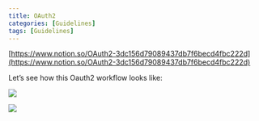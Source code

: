 ```yaml
---
title: OAuth2
categories: [Guidelines]
tags: [Guidelines]
---
```


[https://www.notion.so/OAuth2-3dc156d79089437db7f6becd4fbc222d](https://www.notion.so/OAuth2-3dc156d79089437db7f6becd4fbc222d)


Let’s see how this Oauth2 workflow looks like:


![](https://prod-files-secure.s3.us-west-2.amazonaws.com/9960fb2a-b75e-4bea-a8f9-b00925db1215/3bce41e0-99e8-4ebd-9701-e2bc9cbb79a2/Untitled.png?X-Amz-Algorithm=AWS4-HMAC-SHA256&X-Amz-Content-Sha256=UNSIGNED-PAYLOAD&X-Amz-Credential=ASIAZI2LB466QUPVLBD2%2F20250226%2Fus-west-2%2Fs3%2Faws4_request&X-Amz-Date=20250226T202247Z&X-Amz-Expires=3600&X-Amz-Security-Token=IQoJb3JpZ2luX2VjECwaCXVzLXdlc3QtMiJIMEYCIQCb3AjPO6HhDnkHJ5OQEVbWRo2z5lcHx8sRE6AJDFX4RQIhAMnkYlfGOmhFFF3eATptw2nDfZwsaYq3A2RDtyo9YmywKv8DCGUQABoMNjM3NDIzMTgzODA1IgycBG%2F1OWboda3dc5kq3AOEu6gjFaz%2FWeWIzeSTwTQuHqDOfa03476D4aSlGzCbcSR7M1jfL41s6tBqaVj6ug9OJJesM3aY2ONfeS3Esk%2FQoT%2BZX6bU%2FMtTXubT5y5OCuXZx%2Fzwct5p5jEln2pSVMdeweIt%2BfbkcphYZyk46FUwbfJd5pIJrLgSTF5WnG7U2CTJbFkgMdWqfdRJyc4F6aRM5b5sKMd%2Bho%2BASWyUyO7OhN79KLZeaWokJztDlBJlZG7wa4AF082vGEM5lWsewLCOM1OB22fUfiOAV7Z%2FK4%2BeUULyT1S19ZREpaZCjJpMY58WDcb84mwsFR4Y6gmFSzBkJJoA9eX%2BtOpw%2FgBH%2F5zPeTvmEDqJ%2FG0%2BFVgJr%2FVirG9y0vFiJvXEpf06YUK%2BrRRYSTvaX1clVjcichfvS70WbXmTrOLr%2BboREcXbvmEXj7IE%2BvHpFj%2FaXDfHDbkK7N%2BuWwqN37yN%2BrkADBef3VUVWcGS0NcuenkYhL0q%2Bbfd5Q6vMoh1ga8P6%2Bv2XSpDVw9XxTWg86%2BF36UGq7DGW2pV8BS8tlFyPMOLiKjynLEF0EJWiJpzJRavVQ90HiO9SOEjy47TRkAFtEV4J7ygRQhMHSpVc4BasVnnLsc6BOU64TksLEaF0bwmFR%2BQrTDH4%2F29BjqkAZG8e3gu2xxXjK6KqsSOE5CHUnaG1atKjoO9rhP0TfMbcRkzh3p1S0p4ZCa5sCcsGjWnSe%2FdVQJ37%2BvGpk07UeBKAd88c5Hy2TsiPeb7Xz%2BuJ%2B0ipCP%2BH0RDLKSSMr8hgh3Q0zeb3YdF31A4GQ8E0O3cO7akQeLOMN0%2FgCG0zgbuPhffxTx7LjWm4xDC184yQLpsuNZ7Pkp8%2FIdtT2arGquDneb5&X-Amz-Signature=91729abc7fb1a015c8f2905949c9ff7d07cc432ecd65172ea42adaf20bdbabe4&X-Amz-SignedHeaders=host&x-id=GetObject)


![](https://prod-files-secure.s3.us-west-2.amazonaws.com/9960fb2a-b75e-4bea-a8f9-b00925db1215/27d32b66-de43-41de-80f7-7edb81d1190f/Untitled.png?X-Amz-Algorithm=AWS4-HMAC-SHA256&X-Amz-Content-Sha256=UNSIGNED-PAYLOAD&X-Amz-Credential=ASIAZI2LB466QUPVLBD2%2F20250226%2Fus-west-2%2Fs3%2Faws4_request&X-Amz-Date=20250226T202247Z&X-Amz-Expires=3600&X-Amz-Security-Token=IQoJb3JpZ2luX2VjECwaCXVzLXdlc3QtMiJIMEYCIQCb3AjPO6HhDnkHJ5OQEVbWRo2z5lcHx8sRE6AJDFX4RQIhAMnkYlfGOmhFFF3eATptw2nDfZwsaYq3A2RDtyo9YmywKv8DCGUQABoMNjM3NDIzMTgzODA1IgycBG%2F1OWboda3dc5kq3AOEu6gjFaz%2FWeWIzeSTwTQuHqDOfa03476D4aSlGzCbcSR7M1jfL41s6tBqaVj6ug9OJJesM3aY2ONfeS3Esk%2FQoT%2BZX6bU%2FMtTXubT5y5OCuXZx%2Fzwct5p5jEln2pSVMdeweIt%2BfbkcphYZyk46FUwbfJd5pIJrLgSTF5WnG7U2CTJbFkgMdWqfdRJyc4F6aRM5b5sKMd%2Bho%2BASWyUyO7OhN79KLZeaWokJztDlBJlZG7wa4AF082vGEM5lWsewLCOM1OB22fUfiOAV7Z%2FK4%2BeUULyT1S19ZREpaZCjJpMY58WDcb84mwsFR4Y6gmFSzBkJJoA9eX%2BtOpw%2FgBH%2F5zPeTvmEDqJ%2FG0%2BFVgJr%2FVirG9y0vFiJvXEpf06YUK%2BrRRYSTvaX1clVjcichfvS70WbXmTrOLr%2BboREcXbvmEXj7IE%2BvHpFj%2FaXDfHDbkK7N%2BuWwqN37yN%2BrkADBef3VUVWcGS0NcuenkYhL0q%2Bbfd5Q6vMoh1ga8P6%2Bv2XSpDVw9XxTWg86%2BF36UGq7DGW2pV8BS8tlFyPMOLiKjynLEF0EJWiJpzJRavVQ90HiO9SOEjy47TRkAFtEV4J7ygRQhMHSpVc4BasVnnLsc6BOU64TksLEaF0bwmFR%2BQrTDH4%2F29BjqkAZG8e3gu2xxXjK6KqsSOE5CHUnaG1atKjoO9rhP0TfMbcRkzh3p1S0p4ZCa5sCcsGjWnSe%2FdVQJ37%2BvGpk07UeBKAd88c5Hy2TsiPeb7Xz%2BuJ%2B0ipCP%2BH0RDLKSSMr8hgh3Q0zeb3YdF31A4GQ8E0O3cO7akQeLOMN0%2FgCG0zgbuPhffxTx7LjWm4xDC184yQLpsuNZ7Pkp8%2FIdtT2arGquDneb5&X-Amz-Signature=9ca6f05f3e17170b19302aebaeeaea047701691e5a11803c7056af17e2cb242c&X-Amz-SignedHeaders=host&x-id=GetObject)

